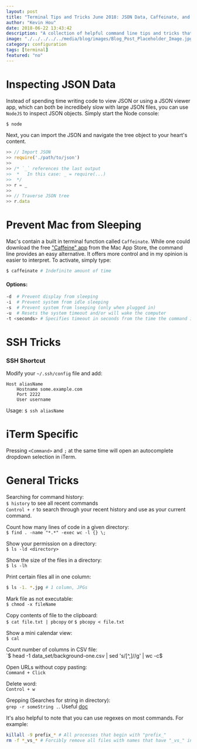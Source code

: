 ```yaml
---
layout: post
title: "Terminal Tips and Tricks June 2018: JSON Data, Caffeinate, and More"
author: "Kevin Hou"
date: 2018-06-22 13:43:42
description: "A collection of helpful command line tips and tricks that I've collected over the past couple of months."
image: "./../../../../media/blog/images/Blog_Post_Placeholder_Image.jpg"
category: configuration
tags: [terminal]
featured: "no"
---
```


# Inspecting JSON Data
Instead of spending time writing code to view JSON or using a JSON viewer app, which can both be incredibely slow with large JSON files, you can use `NodeJS` to inspect JSON objects. Simply start the Node console:

``` bash
$ node
```

Next, you can import the JSON and navigate the tree object to your heart's content.

``` javascript
>> // Import JSON
>> require('./path/to/json')
>> 
>> /* `_` references the last output
>>  *   In this case: _ = require(...)
>>  */
>> r = _
>> 
>> // Traverse JSON tree
>> r.data
```

# Prevent Mac from Sleeping
Mac's contain a built in terminal function called `Caffeinate`. While one could download the free ["Caffeine" app](http://lightheadsw.com/caffeine/) from the Mac App Store, the command line provides an easy alternative. It offers more control and in my opinion is easier to interpret. To activate, simply type:
``` bash
$ caffeinate # Indefinite amount of time
```

#### Options:
``` bash
-d	# Prevent display from sleeping
-i	# Prevent system from idle sleeping
-s	# Prevent system from lseeping (only when plugged in)
-u	# Resets the system timeout and/or will wake the computer
-t <seconds> # Specifies timeout in seconds from the time the command is run
```

# SSH Tricks

### SSH Shortcut
Modify your `~/.ssh/config` file and add:  

```
Host aliasName
    Hostname some.example.com
    Port 2222
    User username
```

Usage: `$ ssh aliasName`

# iTerm Specific
Pressing `<Command>` and `;` at the same time will open an autocomplete dropdown selection in iTerm.

# General Tricks
Searching for command history:  
`$ history` to see all recent commands  
`Control + r` to search through your recent history and use as your current command.

Count how many lines of code in a given directory:  
`$ find . -name "*.*" -exec wc -l {} \;`

Show your permission on a directory:  
`$ ls -ld <directory>`

Show the size of the files in a directory:  
`$ ls -lh`

Print certain files all in one column:
``` bash
$ ls -1. *.jpg # 1 column, JPGs
```

Mark file as not executable:  
`$ chmod -x fileName`

Copy contents of file to the clipboard:  
`$ cat file.txt | pbcopy` or `$ pbcopy < file.txt`

Show a mini calendar view:  
`$ cal`

Count number of columns in CSV file:  
`$ head -1 data_set/background-one.csv | sed 's/[^,]//g' | wc -c$

Open URLs without copy pasting:  
`Command + Click`

Delete word:  
`Control + w`

Grepping (Searches for string in directory):  
`grep -r someString .`. Useful [doc](https://www.cyberciti.biz/faq/howto-use-grep-command-in-linux-unix/)

It's also helpful to note that you can use regexes on most commands. For example:

``` bash
killall -9 prefix_* # All processes that begin with "prefix_"
rm -f *_vs_* # Forcibly remove all files with names that have "_vs_" in them
```


